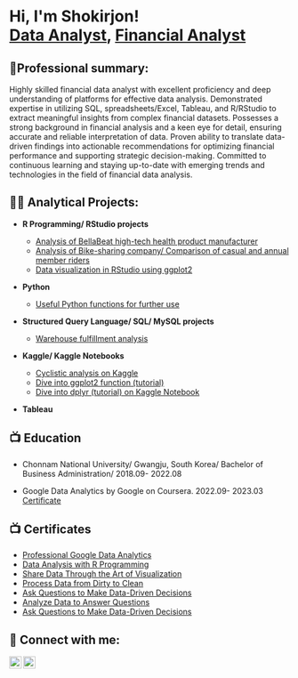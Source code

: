 <h1>Hi, I'm Shokirjon! <br/><a href="https://github.com/miracle99shoh">Data Analyst</a>, <a href="https://www.linkedin.com/in/shokirjon-otamirzaev/">Financial Analyst</a></h1>

<h2>👨‍Professional summary:</h2>
Highly skilled financial data analyst with excellent proficiency and deep understanding of platforms for effective data analysis. Demonstrated expertise in utilizing SQL, spreadsheets/Excel, Tableau, and R/RStudio to extract meaningful insights from complex financial datasets. 
Possesses a strong background in financial analysis and a keen eye for detail, ensuring accurate and reliable interpretation of data. Proven ability to translate data-driven findings into actionable recommendations for optimizing financial performance and supporting strategic decision-making. Committed to continuous learning and staying up-to-date with emerging trends and technologies in the field of financial data analysis.
<h2>👨‍💻 Analytical Projects:</h2>

- <b> R Programming/ RStudio projects</b>
  - [Analysis of BellaBeat high-tech health product manufacturer](https://github.com/miracle99shoh/BellaBeat_analysis_on_RStudio)
  - [Analysis of Bike-sharing company/ Comparison of casual and annual member riders](https://github.com/miracle99shoh/bike_share_analysis) 
   - [Data visualization in RStudio using ggplot2](https://github.com/miracle99shoh/Data_visualization_penguins_diamonds)

- <b>Python</b>
  - [Useful Python functions for further use](https://github.com/miracle99shoh/Python_function)
  
- <b>Structured Query Language/ SQL/ MySQL projects</b>
  - [Warehouse fulfillment analysis](https://github.com/miracle99shoh/mySQL_query_warehouse)
- <b>Kaggle/ Kaggle Notebooks</b>
  - [Cyclistic analysis on Kaggle](https://www.kaggle.com/shokirjonotamirzaev/bike-sharing-company-riders-analysis)
  - [Dive into ggplot2 function (tutorial)](https://www.kaggle.com/shokirjonotamirzaev/dive-into-ggplot2-function)
  - [Dive into dplyr (tutorial) on Kaggle Notebook](https://www.kaggle.com/code/shokirjonotamirzaev/dive-into-dplyr-tutorial-1)
  
- <b>Tableau</b>

<h2>📺 Education</h2>
 
 - Chonnam National University/ Gwangju, South Korea/ Bachelor of Business Administration/  2018.09- 2022.08
 
 - Google Data Analytics by Google on Coursera.   2022.09- 2023.03 <br/><a href="https://coursera.org/share/9376972811a9ac5f65d1faebf56d8ce6">Certificate</a>

<h2>📺 Certificates</h2>

- [Professional Google Data Analytics](https://www.coursera.org/account/accomplishments/specialization/certificate/FM4X8FUWMZZZ)
- [Data Analysis with R Programming](https://www.coursera.org/account/accomplishments/certificate/QZYUHJY6LGT3)
- [Share Data Through the Art of Visualization](https://www.coursera.org/account/accomplishments/certificate/6XL7UQLP3HSW)
- [Process Data from Dirty to Clean](https://www.coursera.org/account/accomplishments/certificate/TWHPXVHFAHJM)
- [Ask Questions to Make Data-Driven Decisions](https://www.coursera.org/account/accomplishments/certificate/V4QULEYGTXE4)
- [Analyze Data to Answer Questions](https://www.coursera.org/account/accomplishments/certificate/2T7QEK9NRX44)
- [Ask Questions to Make Data-Driven Decisions](https://www.coursera.org/account/accomplishments/certificate/V4QULEYGTXE4)

<h2> 🤳 Connect with me:</h2>

[<img align="left" alt="Shokirjon | LinkedIn" width="22px" src="https://cdn.jsdelivr.net/npm/simple-icons@v3/icons/linkedin.svg" />][linkedin]
[<img align="left" alt="Shokirjon | Instagram" width="22px" src="https://cdn.jsdelivr.net/npm/simple-icons@v3/icons/instagram.svg" />][instagram]

[linkedin]: https://linkedin.com/in/shokirjon-otamirzaev
[instagram]: https://www.instagram.com/miracle.9.9/


<!--
**miracle99shoh/miracle99shoh** is a ✨ _special_ ✨ repository because its `README.md` (this file) appears on your GitHub profile.

Here are some ideas to get you started:

- 🔭 I’m currently working on ...
- 🌱 I’m currently learning ...
- 👯 I’m looking to collaborate on ...
- 🤔 I’m looking for help with ...
- 💬 Ask me about ...
- 📫 How to reach me: ...
- 😄 Pronouns: ...
- ⚡ Fun fact: ...
-->

